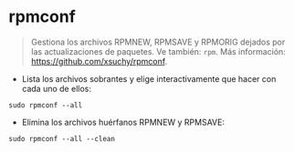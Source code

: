 # rpmconf

> Gestiona los archivos RPMNEW, RPMSAVE y RPMORIG dejados por las actualizaciones de paquetes.
> Ve también: `rpm`.
> Más información: <https://github.com/xsuchy/rpmconf>.

- Lista los archivos sobrantes y elige interactivamente que hacer con cada uno de ellos:

`sudo rpmconf --all`

- Elimina los archivos huérfanos RPMNEW y RPMSAVE:

`sudo rpmconf --all --clean`
